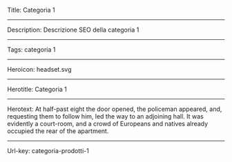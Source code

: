 Title: Categoria 1

----

Description: Descrizione SEO della categoria 1

----

Tags: categoria 1

----

Heroicon: headset.svg

----

Herotitle: Categoria 1

----

Herotext: At half-past eight the door opened, the policeman appeared, and, requesting them to follow him, led the way to an adjoining hall. It was evidently a court-room, and a crowd of Europeans and natives already occupied the rear of the apartment.

----

Url-key: categoria-prodotti-1